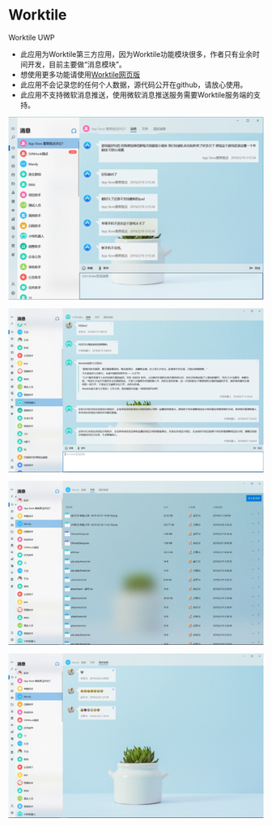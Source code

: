 # Worktile
Worktile UWP

- 此应用为Worktile第三方应用，因为Worktile功能模块很多，作者只有业余时间开发，目前主要做“消息模块”。
- 想使用更多功能请使用[Worktile网页版](https://worktile.com/)
- 此应用不会记录您的任何个人数据，源代码公开在github，请放心使用。
- 此应用不支持微软消息推送，使用微软消息推送服务需要Worktile服务端的支持。

![Worktile UWP](./worktile.jpg)

![Worktile UWP](./1.jpg)

![Worktile UWP](./2.jpg)

![Worktile UWP](./3.jpg)